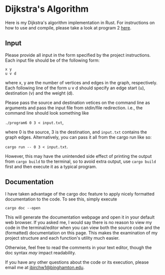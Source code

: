 # Dijkstra's Algorithm
Here is my Dijkstra's algorithm implementation in Rust. For instructions on how to use and compile, please take a look at program 2 [here](https://github.com/jbirchw1/F2024-CS375/tree/main/program2). 

## Input 
Please provide all input in the form specified by the project instructions. Each input file should be of the following form:

```
x y
u v d
```

where x, y are the number of vertices and edges in the graph, respectively. Each following line of the form u v d should specify an edge start (u), destination (v) and the weight (d).

Please pass the source and destination vetices on the command line as arguments and pass the input file from stdin/file redirection. i.e., the command line should look something like

`./program6 0 3 < input.txt`,

where 0 is the source, 3 is the destination, and `input.txt` contains the graph edges. Alternatively, you can pass it all from the cargo run like so:

`cargo run -- 0 3 < input.txt`.

However, this may have the unintended side effect of printing the output from `cargo build` to the terminal, so to avoid extra output, use `cargo build` first and then execute it as a typical program. 

## Documentation
I have taken advantage of the cargo doc feature to apply nicely formatted documentation to the code. To see this, simply execute

`cargo doc --open`

This will generate the documentation webpage and open it in your default web browser. If you asked me, I would say there is no reason to view my code in the terminal/editor when you can view both the source code and the (formatted) documentation on this page. This makes the examination of my project structure and each function's utility much easier. 

Otherwise, feel free to read the comments in your text editor, though the doc syntax *may* impact readability.

If you have any other questions about the code or its execution, please email me at jbirchw1@binghamton.edu. 
